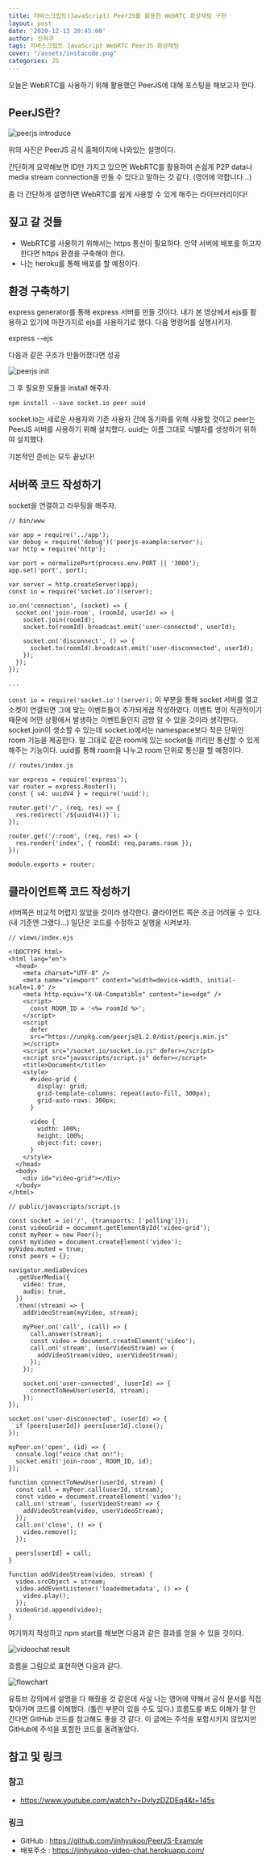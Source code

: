 ```yaml
---
title: 자바스크립트(JavaScript) PeerJS를 활용한 WebRTC 화상채팅 구현
layout: post
date: '2020-12-13 20:45:00'
author: 진혀쿠
tags: 자바스크립트 JavaScript WebRTC PeerJS 화상채팅
cover: "/assets/instacode.png"
categories: JS
---
```


오늘은 WebRTC를 사용하기 위해 활용했던 PeerJS에 대해 포스팅을 해보고자 한다.

## PeerJS란?

<img src="{{ site.baseurl }}/assets/peerjs/introduce.PNG" title="peerjs introduce" class="picture">

위의 사진은 PeerJS 공식 홈페이지에 나와있는 설명이다.

간단하게 요약해보면 ID만 가지고 있으면 WebRTC를 활용하여 손쉽게 P2P data나 media stream connection을 만들 수 있다고 말하는 것 같다. (영어에 약합니다...)

좀 더 간단하게 설명하면 WebRTC를 쉽게 사용할 수 있게 해주는 라이브러리이다!

## 짚고 갈 것들

- WebRTC를 사용하기 위해서는 https 통신이 필요하다. 만약 서버에 배포를 하고자 한다면 https 환경을 구축해야 한다.
- 나는 heroku를 통해 배포를 할 예정이다.

## 환경 구축하기

express generator를 통해 express 서버를 만들 것이다. 내가 본 영상에서 ejs를 활용하고 있기에 마찬가지로 ejs를 사용하기로 했다. 다음 명령어를 실행시키자.

express --ejs

다음과 같은 구조가 만들어졌다면 성공

<img src="{{ site.baseurl }}/assets/peerjs/init.PNG" title="peerjs init" class="picture">

그 후 필요한 모듈을 install 해주자.

```npm install --save socket.io peer uuid```

socket.io는 새로운 사용자와 기존 사용자 간에 동기화를 위해 사용할 것이고 peer는 PeerJS 서버를 사용하기 위해 설치했다. uuid는 이름 그대로 식별자를 생성하기 위하여 설치했다.

기본적인 준비는 모두 끝났다!

## 서버쪽 코드 작성하기

socket을 연결하고 라우팅을 해주자.

```
// bin/www

var app = require('../app');
var debug = require('debug')('peerjs-example:server');
var http = require('http');

var port = normalizePort(process.env.PORT || '3000');
app.set('port', port);

var server = http.createServer(app);
const io = require('socket.io')(server);

io.on('connection', (socket) => {
  socket.on('join-room', (roomId, userId) => {
    socket.join(roomId);
    socket.to(roomId).broadcast.emit('user-connected', userId);
    
    socket.on('disconnect', () => {
      socket.to(roomId).broadcast.emit('user-disconnected', userId);
    });
  });
});

...
```

```const io = require('socket.io')(server);``` 이 부분을 통해 socket 서버를 열고 소켓이 연결되면 그에 맞는 이벤트들이 추가되게끔 작성하였다. 이벤트 명이 직관적이기 때문에 어떤 상황에서 발생하는 이벤트들인지 금방 알 수 있을 것이라 생각한다.  
socket.join이 생소할 수 있는데 socket.io에서는 namespace보다 작은 단위인 room 기능을 제공한다. 말 그대로 같은 room에 있는 socket들 끼리만 통신할 수 있게 해주는 기능이다. uuid를 통해 room을 나누고 room 단위로 통신을 할 예정이다.

```
// routes/index.js

var express = require('express');
var router = express.Router();
const { v4: uuidV4 } = require('uuid');

router.get('/', (req, res) => {
  res.redirect(`/${uuidV4()}`);
});

router.get('/:room', (req, res) => {
  res.render('index', { roomId: req.params.room });
});

module.exports = router;
```

## 클라이언트쪽 코드 작성하기
서버쪽은 비교적 어렵지 않았을 것이라 생각한다. 
클라이언트 쪽은 조금 어려울 수 있다. (내 기준엔 그랬다...)
일단은 코드를 수정하고 실행을 시켜보자.

```
// views/index.ejs

<!DOCTYPE html>
<html lang="en">
  <head>
    <meta charset="UTF-8" />
    <meta name="viewport" content="width=device-width, initial-scale=1.0" />
    <meta http-equiv="X-UA-Compatible" content="ie=edge" />
    <script>
      const ROOM_ID = '<%= roomId %>';
    </script>
    <script
      defer
      src="https://unpkg.com/peerjs@1.2.0/dist/peerjs.min.js"
    ></script>
    <script src="/socket.io/socket.io.js" defer></script>
    <script src="javascripts/script.js" defer></script>
    <title>Document</title>
    <style>
      #video-grid {
        display: grid;
        grid-template-columns: repeat(auto-fill, 300px);
        grid-auto-rows: 300px;
      }

      video {
        width: 100%;
        height: 100%;
        object-fit: cover;
      }
    </style>
  </head>
  <body>
    <div id="video-grid"></div>
  </body>
</html>
```

```
// public/javascripts/script.js

const socket = io('/', {transports: ['polling']});
const videoGrid = document.getElementById('video-grid');
const myPeer = new Peer();
const myVideo = document.createElement('video');
myVideo.muted = true;
const peers = {};

navigator.mediaDevices
  .getUserMedia({
    video: true,
    audio: true,
  })
  .then((stream) => {
    addVideoStream(myVideo, stream);

    myPeer.on('call', (call) => {
      call.answer(stream);
      const video = document.createElement('video');
      call.on('stream', (userVideoStream) => {
        addVideoStream(video, userVideoStream);
      });
    });

    socket.on('user-connected', (userId) => {
      connectToNewUser(userId, stream);
    });
});

socket.on('user-disconnected', (userId) => {
  if (peers[userId]) peers[userId].close();
});

myPeer.on('open', (id) => {
  console.log("voice chat on!");
  socket.emit('join-room', ROOM_ID, id);
});

function connectToNewUser(userId, stream) {
  const call = myPeer.call(userId, stream);
  const video = document.createElement('video');
  call.on('stream', (userVideoStream) => {
    addVideoStream(video, userVideoStream);
  });
  call.on('close', () => {
    video.remove();
  });

  peers[userId] = call;
}

function addVideoStream(video, stream) {
  video.srcObject = stream;
  video.addEventListener('loadedmetadata', () => {
    video.play();
  });
  videoGrid.append(video);
}
```

여기까지 작성하고 npm start를 해보면 다음과 같은 결과를 얻을 수 있을 것이다.

<img src="{{ site.baseurl }}/assets/peerjs/videochat.gif" title="videochat result" class="picture">

흐름을 그림으로 표현하면 다음과 같다.

<img src="{{ site.baseurl }}/assets/peerjs/flowchart.PNG" title="flowchart" class="picture">

유튜브 강의에서 설명을 다 해줬을 것 같은데 사실 나는 영어에 약해서 공식 문서를 직접 찾아가며 코드를 이해했다. (틀린 부분이 있을 수도 있다.) 흐름도를 봐도 이해가 잘 안 간다면 GitHub 코드를 참고해도 좋을 것 같다. 이 글에는 주석을 포함시키지 않았지만 GitHub에 주석을 포함한 코드를 올려놓았다.

## 참고 및 링크
### 참고
- <https://www.youtube.com/watch?v=DvlyzDZDEq4&t=145s>
### 링크
- GitHub : <https://github.com/jinhyukoo/PeerJS-Example>
- 배포주소 : <https://jinhyukoo-video-chat.herokuapp.com/>